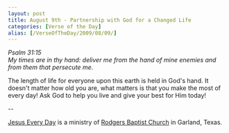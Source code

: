 ```yaml
---
layout: post
title: August 9th - Partnership with God for a Changed Life
categories: [Verse of the Day]
alias: [/VerseOfTheDay/2009/08/09/]
---
```


_Psalm 31:15  
My times are in thy hand: deliver me from the hand of mine enemies
and from them that persecute me._

The length of life for everyone upon this earth is held in God's
hand. It doesn't matter how old you are, what matters is that you
make the most of every day! Ask God to help you live and give your
best for Him today!

 --

<a href=http://jesuseveryday.net>Jesus Every Day</a> is a ministry of <a href=http://rodgersbaptist.net>Rodgers Baptist Church</a> in Garland, Texas.
